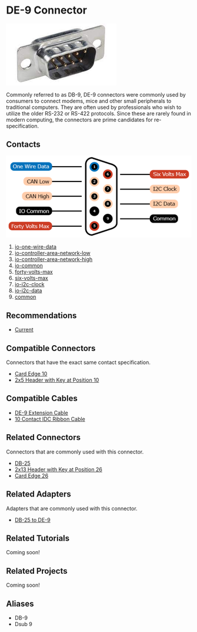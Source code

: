 # DE-9 Connector
![DE-9 Connector](image.jpg)

Commonly referred to as DB-9, DE-9 connectors were commonly used
by consumers to connect modems, mice and other small peripherals
to traditional computers. They are often used by professionals
who wish to utilize the older RS-232 or RS-422 protocols.
Since these are rarely found in modern computing, the connectors
are prime candidates for re-specification.

## Contacts
![DE-9 Contacts](specs.png)

1. [io-one-wire-data](../../terms/communication-standards/digital/one-wire)
2. [io-controller-area-network-low](../../terms/communication-standards/digital/canbus)
3. [io-controller-area-network-high](../../terms/communication-standards/digital/canbus)
4. [io-common](../../terms/common)
5. [forty-volts-max](../../terms/power/bus/forty-volts-max)
6. [six-volts-max](../../terms/power/bus/six-volts-max)
7. [io-i2c-clock](../../terms/communication-standards/digital/i2c)
8. [io-i2c-data](../../terms/communication-standards/digital/i2c)
9. [common](../../terms/common)

## Recommendations
* [Current](../../recommendations/power/current)

## Compatible Connectors
Connectors that have the exact same contact specification.

* [Card Edge 10](../card-edge-10)
* [2x5 Header with Key at Position 10](../header-2x5k10)

## Compatible Cables
* [DE-9 Extension Cable](../../cables/dsub-db-25)
* [10 Contact IDC Ribbon Cable](../../cables/idc-ribbon-9)

## Related Connectors
Connectors that are commonly used with this connector.

* [DB-25](../dsub-db-25)
* [2x13 Header with Key at Position 26](../header-2x13k26)
* [Card Edge 26](../card-edge-26)

## Related Adapters
Adapters that are commonly used with this connector.

* [DB-25 to DE-9](../../adapters/dsub-db-25-dsub-de-9)

## Related Tutorials
Coming soon!

## Related Projects
Coming soon!

## Aliases
* DB-9
* Dsub 9
